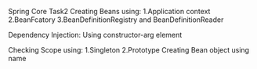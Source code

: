 Spring Core Task2
Creating Beans using:
1.Application context
2.BeanFcatory
3.BeanDefinitionRegistry and BeanDefinitionReader

Dependency Injection:
Using constructor-arg element

Checking Scope using:
1.Singleton
2.Prototype
Creating Bean object using name
